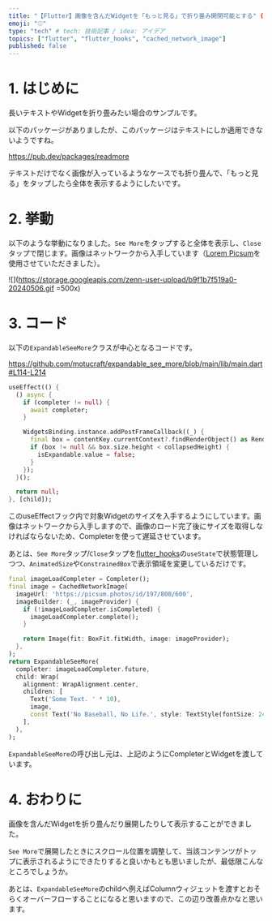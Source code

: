 ```yaml
---
title: "【Flutter】画像を含んだWidgetを「もっと見る」で折り畳み開閉可能とする" (See More, Read More)"
emoji: "⚾"
type: "tech" # tech: 技術記事 / idea: アイデア
topics: ["flutter", "flutter_hooks", "cached_network_image"]
published: false
---
```


# 1. はじめに

長いテキストやWidgetを折り畳みたい場合のサンプルです。

以下のパッケージがありましたが、このパッケージはテキストにしか適用できないようですね。

https://pub.dev/packages/readmore

テキストだけでなく画像が入っているようなケースでも折り畳んで、「もっと見る」をタップしたら全体を表示するようにしたいです。

# 2. 挙動

以下のような挙動になりました。`See More`をタップすると全体を表示し、`Close`タップで閉じます。画像はネットワークから入手しています（[Lorem Picsum](https://picsum.photos/)を使用させていただきました）。

![](https://storage.googleapis.com/zenn-user-upload/b9f1b7f519a0-20240506.gif =500x)

# 3. コード

以下の`ExpandableSeeMore`クラスが中心となるコードです。

https://github.com/motucraft/expandable_see_more/blob/main/lib/main.dart#L114-L214

```dart
useEffect(() {
  () async {
    if (completer != null) {
      await completer;
    }

    WidgetsBinding.instance.addPostFrameCallback((_) {
      final box = contentKey.currentContext?.findRenderObject() as RenderBox?;
      if (box != null && box.size.height < collapsedHeight) {
        isExpandable.value = false;
      }
    });
  }();

  return null;
}, [child]);
```

このuseEffectフック内で対象Widgetのサイズを入手するようにしています。画像はネットワークから入手しますので、画像のロード完了後にサイズを取得しなければならないため、Completerを使って遅延させています。

あとは、`See More`タップ/`Close`タップを[flutter_hooks](https://pub.dev/packages/flutter_hooks)の`useState`で状態管理しつつ、`AnimatedSize`や`ConstrainedBox`で表示領域を変更しているだけです。

```dart
final imageLoadCompleter = Completer();
final image = CachedNetworkImage(
  imageUrl: 'https://picsum.photos/id/197/800/600',
  imageBuilder: (_, imageProvider) {
    if (!imageLoadCompleter.isCompleted) {
      imageLoadCompleter.complete();
    }

    return Image(fit: BoxFit.fitWidth, image: imageProvider);
  },
);
return ExpandableSeeMore(
  completer: imageLoadCompleter.future,
  child: Wrap(
    alignment: WrapAlignment.center,
    children: [
      Text('Some Text. ' * 10),
      image,
      const Text('No Baseball, No Life.', style: TextStyle(fontSize: 24)),
    ],
  ),
);
```

`ExpandableSeeMore`の呼び出し元は、上記のようにCompleterとWidgetを渡しています。

# 4. おわりに

画像を含んだWidgetを折り畳んだり展開したりして表示することができました。

`See More`で展開したときにスクロール位置を調整して、当該コンテンツがトップに表示されるようにできたりすると良いかもとも思いましたが、最低限こんなところでしょうか。

あとは、`ExpandableSeeMore`のchildへ例えばColumnウィジェットを渡すとおそらくオーバーフローすることになると思いますので、この辺り改善点かなと思います。
